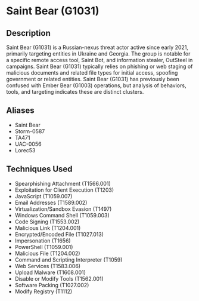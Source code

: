 # Saint Bear (G1031)

## Description
Saint Bear (G1031) is a Russian-nexus threat actor active since early 2021, primarily targeting entities in Ukraine and Georgia. The group is notable for a specific remote access tool, Saint Bot, and information stealer, OutSteel in campaigns. Saint Bear (G1031) typically relies on phishing or web staging of malicious documents and related file types for initial access, spoofing government or related entities. Saint Bear (G1031) has previously been confused with Ember Bear (G1003) operations, but analysis of behaviors, tools, and targeting indicates these are distinct clusters.

## Aliases
- Saint Bear
- Storm-0587
- TA471
- UAC-0056
- Lorec53

## Techniques Used
- Spearphishing Attachment (T1566.001)
- Exploitation for Client Execution (T1203)
- JavaScript (T1059.007)
- Email Addresses (T1589.002)
- Virtualization/Sandbox Evasion (T1497)
- Windows Command Shell (T1059.003)
- Code Signing (T1553.002)
- Malicious Link (T1204.001)
- Encrypted/Encoded File (T1027.013)
- Impersonation (T1656)
- PowerShell (T1059.001)
- Malicious File (T1204.002)
- Command and Scripting Interpreter (T1059)
- Web Services (T1583.006)
- Upload Malware (T1608.001)
- Disable or Modify Tools (T1562.001)
- Software Packing (T1027.002)
- Modify Registry (T1112)
